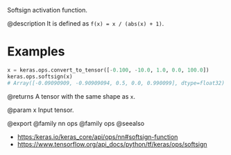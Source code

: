 Softsign activation function.

@description
It is defined as `f(x) = x / (abs(x) + 1)`.

# Examples
```python
x = keras.ops.convert_to_tensor([-0.100, -10.0, 1.0, 0.0, 100.0])
keras.ops.softsign(x)
# Array([-0.09090909, -0.90909094, 0.5, 0.0, 0.990099], dtype=float32)
```

@returns
A tensor with the same shape as `x`.

@param x
Input tensor.

@export
@family nn ops
@family ops
@seealso
+ <https:/keras.io/keras_core/api/ops/nn#softsign-function>
+ <https://www.tensorflow.org/api_docs/python/tf/keras/ops/softsign>
